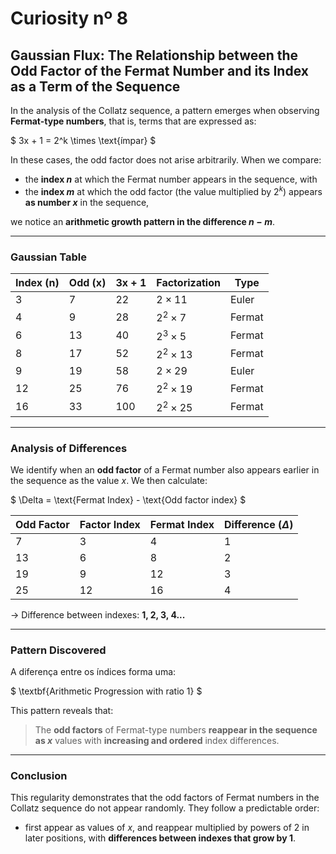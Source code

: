 # Curiosity nº 8

## Gaussian Flux: The Relationship between the Odd Factor of the Fermat Number and its Index as a Term of the Sequence

In the analysis of the Collatz sequence, a pattern emerges when observing **Fermat-type numbers**, that is, terms that are expressed as:

$
3x + 1 = 2^k \times \text{ímpar}
$

In these cases, the odd factor does not arise arbitrarily. When we compare:

- the **index $n$** at which the Fermat number appears in the sequence, with
- the **index $m$** at which the odd factor (the value multiplied by $2^k$) appears **as number $x$** in the sequence,

we notice an **arithmetic growth pattern in the difference $n - m$**.

---

### Gaussian Table

| Index (n) | Odd (x) | 3x + 1 | Factorization     | Type   |
|------------|-----------|--------------|------------------|--------|
| 3          | 7         | 22           | $2 \times 11$      | Euler  |
| 4          | 9         | 28           | $2^2 \times 7$     | Fermat |
| 6          | 13        | 40           | $2^3 \times 5$     | Fermat |
| 8          | 17        | 52           | $2^2 \times 13$    | Fermat |
| 9          | 19        | 58           | $2 \times 29$      | Euler  |
| 12         | 25        | 76           | $2^2 \times 19$    | Fermat |
| 16         | 33        | 100          | $2^2 \times 25$    | Fermat |

---

### Analysis of Differences

We identify when an **odd factor** of a Fermat number also appears earlier in the sequence as the value $x$. We then calculate:

$
\Delta = \text{Fermat Index} - \text{Odd factor index}
$

| Odd Factor | Factor Index | Fermat Index | Difference ($\Delta$) |
|-------------|------------------|------------------|---------------------------|
| 7           | 3                | 4                | 1                         |
| 13          | 6                | 8                | 2                         |
| 19          | 9                | 12               | 3                         |
| 25          | 12               | 16               | 4                         |

→ Difference between indexes: **1, 2, 3, 4...**

---

### Pattern Discovered

A diferença entre os índices forma uma:

$
\textbf{Arithmetic Progression with ratio 1}
$

This pattern reveals that:

> The **odd factors** of Fermat-type numbers **reappear in the sequence as $x$** values ​​with **increasing and ordered** index differences.

---

### Conclusion

This regularity demonstrates that the odd factors of Fermat numbers in the Collatz sequence do not appear randomly. They follow a predictable order:

- first appear as values ​​of $x$, and reappear multiplied by powers of 2 in later positions, with **differences between indexes that grow by 1**.